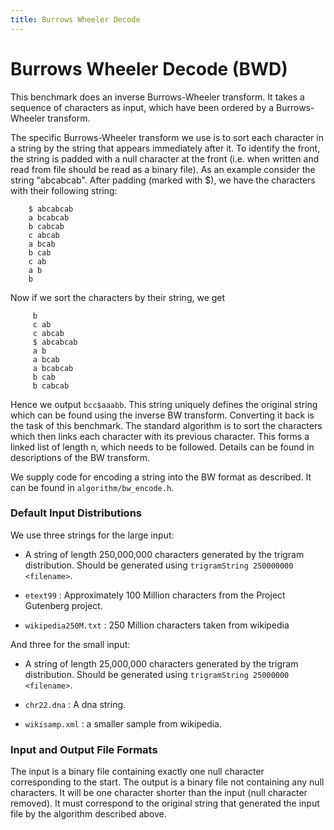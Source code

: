 ```yaml
---
title: Burrows Wheeler Decode
---
```



# Burrows Wheeler Decode (BWD)

  This benchmark does an inverse Burrows-Wheeler transform.
  It takes a sequence of characters as input, which have been ordered by a
  Burrows-Wheeler transform.

  The specific Burrows-Wheeler transform we use is to sort each
  character in a string by the string that appears immediately after
  it.  To identify the front, the string is padded with a null
  character at the front (i.e.  when written and read from file should
  be read as a binary file).  As an example consider the string
  "abcabcab".  After padding (marked with $), we have the 
  characters with their following string:

```
    $ abcabcab
    a bcabcab
    b cabcab
    c abcab
    a bcab
    b cab
    c ab
    a b
    b 
```

  Now if we sort the characters by their string, we get

```
     b 
     c ab
     c abcab
     $ abcabcab  
     a b
     a bcab
     a bcabcab
     b cab
     b cabcab
```

Hence we output `bcc$aaabb`.  This string uniquely defines the
original string which can be found using the inverse BW transform.
Converting it back is the task of this benchmark.  The standard
algorithm is to sort the characters which then links each character
with its previous character.  This forms a linked list of length n,
which needs to be followed.  Details can be found in descriptions of
the BW transform.

We supply code for encoding a string into the BW format as described.
It can be found in `algorithm/bw_encode.h`.

### Default Input Distributions

We use three strings for the large input:

- A string of length 250,000,000 characters generated by the trigram 
distribution.  Should be generated using `trigramString 250000000 <filename>`.

- `etext99` : Approximately 100 Million characters from the Project Gutenberg project. 

- `wikipedia250M.txt` : 250 Million characters taken from wikipedia

And three for the small input:

- A string of length 25,000,000 characters generated by the trigram 
distribution.  Should be generated using `trigramString 25000000
<filename>`.

- `chr22.dna` : A dna string.

- `wikisamp.xml` : a smaller sample from wikipedia.

### Input and Output File Formats 

The input is a binary file containing exactly one null character 
corresponding to the start.  The output is a binary file not 
containing any null characters.  It will be one character shorter than 
the input (null character removed).  It must correspond to the 
original string that generated the input file by the algorithm 
described above. 

